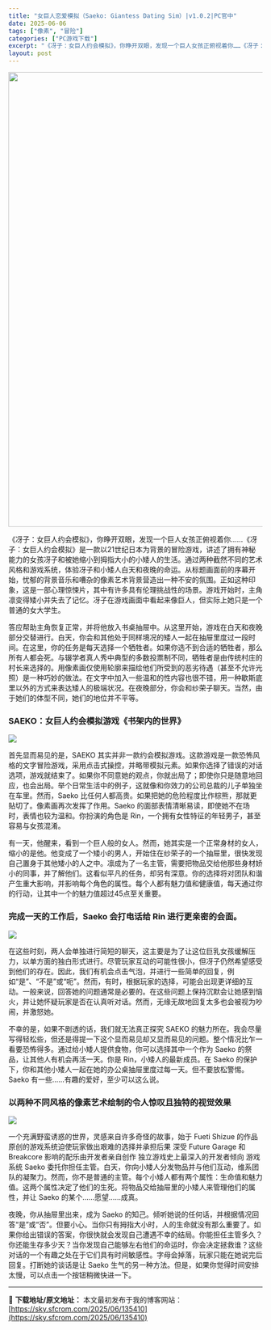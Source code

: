 ```yaml
---
title: "女巨人恋爱模拟（Saeko: Giantess Dating Sim）|v1.0.2|PC官中"
date: 2025-06-06
tags: ["像素", "冒险"]
categories: ["PC游戏下载"]
excerpt: "《冴子：女巨人约会模拟》，你睁开双眼，发现一个巨人女孩正俯视着你……《冴子：女巨人约会模拟》是一款以21世纪日本为背景的冒险游戏，讲述了拥有神秘能力的女孩冴子和被她缩小到拇指大小的小矮人的生活。通过两种截然不同的艺术风格和游戏系统，体验冴子和小矮人白天和夜晚的命运。从标题画面前的序幕开始，忧郁的背景&hellip;"
layout: post
---
```


<img class="aligncenter size-full wp-image-135411" src="https://sky.sfcrom.com/wp-content/uploads/2025/06/2025060603581617.webp" alt="" width="600" height="900" />

《冴子：女巨人约会模拟》，你睁开双眼，发现一个巨人女孩正俯视着你……《冴子：女巨人约会模拟》是一款以21世纪日本为背景的冒险游戏，讲述了拥有神秘能力的女孩冴子和被她缩小到拇指大小的小矮人的生活。通过两种截然不同的艺术风格和游戏系统，体验冴子和小矮人白天和夜晚的命运。从标题画面前的序幕开始，忧郁的背景音乐和嘈杂的像素艺术背景营造出一种不安的氛围。正如这种印象，这是一部心理惊悚片，其中有许多具有伦理挑战性的场景。游戏开始时，主角凛变得矮小并失去了记忆。冴子在游戏画面中看起来像巨人，但实际上她只是一个普通的女大学生。

答应帮助主角恢复正常，并将他放入书桌抽屉中。从这里开始，游戏在白天和夜晚部分交替进行。白天，你会和其他处于同样境况的矮人一起在抽屉里度过一段时间。在这里，你的任务是每天选择一个牺牲者。如果你选不到合适的牺牲者，那么所有人都会死。与辍学者真人秀中典型的多数投票制不同，牺牲者是由传统村庄的村长来选择的。用像素画仅使用轮廓来描绘他们所受到的恶劣待遇（甚至不允许光照）是一种巧妙的做法。在文字中加入一些温和的性内容也很不错，用一种歇斯底里以外的方式来表达矮人的极端状况。在夜晚部分，你会和纱荣子聊天。当然，由于她们的体型不同，她们的地位并不平等。
<h3>SAEKO：女巨人约会模拟游戏《书架内的世界》</h3>
<img src="https://shared.cloudflare.steamstatic.com/store_item_assets/steam/apps/2492120/ss_d85ea6ec9d3353720becd824cb4561401c7f6d9b.1920x1080.jpg?t=1749132126" />

首先显而易见的是，SAEKO 其实并非一款约会模拟游戏。这款游戏是一款恐怖风格的文字冒险游戏，采用点击式操控，并略带模拟元素。如果你选择了错误的对话选项，游戏就结束了。如果你不同意她的观点，你就出局了；即使你只是随意地回应，也会出局。举个日常生活中的例子，这就像和你效力的公司总裁的儿子单独坐在车里。然而，Saeko 比任何人都高贵。如果把她的危险程度比作棕熊，那就更贴切了。像素画再次发挥了作用。Saeko 的面部表情清晰易读，即使她不在场时，表情也较为温和。你扮演的角色是 Rin，一个拥有女性特征的年轻男子，甚至容易与女孩混淆。

有一天，他醒来，看到一个巨人般的女人。然而，她其实是一个正常身材的女人，缩小的是他。他变成了一个矮小的男人，开始住在纱荣子的一个抽屉里，很快发现自己置身于其他矮小的人之中。凛成为了一名主管，需要把物品交给他那些身材娇小的同事，并了解他们。这看似平凡的任务，却另有深意。你的选择将对团队和谐产生重大影响，并影响每个角色的属性。每个人都有魅力值和健康值，每天通过你的行动，让其中一个的魅力值超过45点至关重要。
<h3>完成一天的工作后，Saeko 会打电话给 Rin 进行更亲密的会面。</h3>
<img src="https://shared.cloudflare.steamstatic.com/store_item_assets/steam/apps/2492120/b672784e8f96247fcc80632ca253e43c3f96f790/ss_b672784e8f96247fcc80632ca253e43c3f96f790.1920x1080.jpg?t=1749132126" />

在这些时刻，两人会单独进行简短的聊天，这主要是为了让这位巨乳女孩缓解压力，以单方面的独白形式进行。尽管玩家互动的可能性很小，但冴子仍然希望感受到他们的存在。因此，我们有机会点击气泡，并进行一些简单的回复，例如“是”、“不是”或“呃”。然而，有时，根据玩家的选择，可能会出现更详细的互动。一般来说，回答她的问题通常是必要的。在这些问题上保持沉默会让她感到恼火，并让她怀疑玩家是否在认真听对话。然而，无缘无故地回复太多也会被视为吵闹，并激怒她。

不幸的是，如果不剧透的话，我们就无法真正探究 SAEKO 的魅力所在。我会尽量写得轻松些，但还是得提一下这个显而易见却又显而易见的问题。整个情况比乍一看要恐怖得多。通过给小矮人提供食物，你可以选择其中一个作为 Saeko 的祭品，让其他人有机会再活一天。你是 Rin，小矮人的最新成员。在 Saeko 的保护下，你和其他小矮人一起在她的办公桌抽屉里度过每一天。但不要放松警惕。Saeko 有一些……有趣的爱好，至少可以这么说。
<h3>以两种不同风格的像素艺术绘制的令人惊叹且独特的视觉效果</h3>
<img src="https://shared.cloudflare.steamstatic.com/store_item_assets/steam/apps/2492120/31879489d93a3d4b612357cb454608ca863e915c/ss_31879489d93a3d4b612357cb454608ca863e915c.1920x1080.jpg?t=1749132126" />

一个充满野蛮诱惑的世界，灵感来自许多奇怪的故事，始于 Fueti Shizue 的作品 原创的游戏系统迫使玩家做出艰难的选择并承担后果 深受 Future Garage 和 Breakcore 影响的配乐由开发者亲自创作 独立游戏史上最深入的开发者倾向 游戏系统 Saeko 委托你担任主管。白天，你向小矮人分发物品并与他们互动，维系团队的凝聚力。然而，你不是普通的主管。每个小矮人都有两个属性：生命值和魅力值。这两个属性决定了他们的生死。将物品交给抽屉里的小矮人来管理他们的属性，并让 Saeko 的某个……愿望……成真。

夜晚，你从抽屉里出来，成为 Saeko 的知己。倾听她说的任何话，并根据情况回答“是”或“否”。但要小心。当你只有拇指大小时，人的生命就没有那么重要了。如果你给出错误的答案，你很快就会发现自己遭遇不幸的结局。你能担任主管多久？你还能生存多少天？当你发现自己能够左右他们的命运时，你会决定拯救谁？这些对话的一个有趣之处在于它们具有时间敏感性。字母会掉落，玩家只能在她说完后回复。打断她的谈话是让 Saeko 生气的另一种方法。但是，如果你觉得时间安排太慢，可以点击一个按钮稍微快进一下。

---
📖 **下载地址/原文地址：** 本文最初发布于我的博客网站：[https://sky.sfcrom.com/2025/06/135410](https://sky.sfcrom.com/2025/06/135410)
